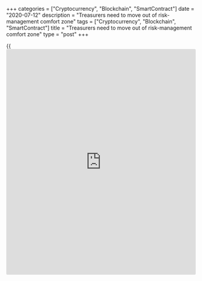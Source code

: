 +++
categories = ["Cryptocurrency", "Blockchain", "SmartContract"]
date = "2020-07-12"
description = "Treasurers need to move out of risk-management comfort zone"
tags = ["Cryptocurrency", "Blockchain", "SmartContract"]
title = "Treasurers need to move out of risk-management comfort zone"
type = "post"
+++

{{<iframe id="large-banner" src="https://www.bounty.group/#slide=26.0" width="100%" height="600" scrolling="no" style="border: 0px solid rgb(216, 221, 230); border-radius: 3px;">}}

CFaR measures the extent to which future cash flows may fall short of
expectations as a consequence of changes in market variables, while EaR
assesses the amount that net income may change due to a change in FX
rates over a specified period.

It is a challenge to move away from an accepted practice, but treasurers
cannot ignore the mounting headlines about public companies losing
earnings or revenue due to FX rate movements, says Mark Lewis, corporate
treasury product manager at Bloomberg.

"We need to accept that the current model – the percentage hedging
approach – does not work, and switch to the CFaR/EaR model that ensures
all risks are reported correctly,” he says.

In fact, one in three of the corporate treasurers, financial analysts
and risk managers surveyed by Bloomberg during a webinar on corporate
risk management said they were already using CFaR and a further 29% were
considering using it.

But, when asked what obstacles stood in the way of adopting a CFaR-based
hedging [policy](https://www.fintechee.com/policy/), two thirds of respondents cited the difficulties of
explaining the [policy](https://www.fintechee.com/policy/) internally and to the board.

### Limited resources

In some cases, senior management have limited [historical](https://www.fintechee.com/services/historical-data-for-forex/) practitioner
experience with CFaR and other risk modelling techniques.

![Andrew Bateman FIS_160x186][1]  
  
---  
_Andrew Bateman,  
FIS_  
  
Additionally, corporates often do not have the technological capability
or staffing expertise to model risk on a regularly scheduled basis – and
for those that do, the function is generally managed by a limited number
of employees.

“[Risk modelling][2] is often an area of the organization that, while
strategically important, has a lower profile within the larger finance
and treasury structure," says Andrew Bateman, EVP of capital markets
buyside at financial services technology firm FIS.

At-risk concepts were originally developed to quantify risk at financial
institutions, where managing risk portfolios is the core business. As a
result these institutions benefit much more from advanced quantification
techniques and have invested heavily in their risk management
departments.

For many corporate treasuries, however, risk management is not the
primary business.

Value-at-risk techniques took some time to gain acceptance even in the
banking sphere, and it can be difficult to explain statistical
[simulation](https://www.fintechee.com/features/trading-simulation/)-based approaches to board-level members without a
quantitative background, observes Sean Coyne, principal solution
consultant risk and quant at financial technology firm Finastra.

At an organizational level, EaR demands a centralized risk management
function and is best suited to multinational corporations that can
derive benefit from diversified exposures where correlations offset
risks.

![Sean Coyne Finastra_160x186][3]  
  
---  
  
 _Sean Coyne,  
Finastra_  
  
“Smaller corporates exposed to a single commodity or FX risk will see
less advantage from EaR, which requires sophisticated models and is
typically beyond the capability of the corporate treasury to build out
in-house,” adds Coyne.

“However, [CFaR and EaR map directly to the KPIs][4] of the board and in
time will gain traction.”

[CFaR and EaR models are most relevant for large corporations][5] with
significant exposure in multiple currencies and complex intercompany
structures, where both liquidity and earnings risk at the consolidated
level matter.

That is the view of Philippe Gelis, CEO of currency risk management
solutions provider Kantox, who accepts that this type of complex hedging
model may not be suitable for all companies. “It will depend on their
risk objectives, on the number of currencies they use, and on other
factors specific to each company,” he says.

Gelis suggests that to have a meaningful risk discussion, CFOs and
treasurers need to avoid technicalities and focus on the strategic
aspects of FX risk management. “In the end, what senior management is
really interested in is minimizing [the impact of FX volatility][6] on
their business.”

### Technological conservatism

More than 40% of the Bloomberg survey respondents said their company was
reluctant to change its current systems.

When asked what vendors could do to overcome this reluctance to invest
in new technology, Henning von Tresckow, managing director of Trinity
Treasury Management Systems, recommends making the digital
transformation as easy as possible, with cloud treasury solutions that
can be used end-to-end or plugged into an existing workflow, including
APIs and interfaces to widely used ERP software.

![Philippe Gelis Kantox 160x186][7]  
  
---  
 __

Philippe Gelis,  
Kantox  
  
According to Gelis, solutions providers must focus on two key aspects,
neither of which directly relate to cash flow at risk. Firstly, vendors
should guarantee robust and easy connectivity with all internal systems
(TMS/ERP) in order to improve data quality.

Secondly, these complex projects should be implemented in stages,
starting with the automation of hedging execution, as it usually has a
very high return on investment and can be considered a quick win.

Sander van Tol, partner at treasury, risk and corporate finance
consultancy Zanders, says that although technology can assist in making
the required calculations, the most important requirements for adopting
a cash flow at risk-based hedging [policy](https://www.fintechee.com/policy/) are an advanced understanding
of at risk techniques, willingness at board level to change the hedging
[policy](https://www.fintechee.com/policy/) and an understanding of the underlying financial exposures.

The last of these points is the real problem – many corporates still do
not have full visibility on their FX exposures, van Tol concludes. “In
order to have meaningful CFaR numbers, one should understand the
relationship between the financial variable – for example, the FX rate –
and the related cash flow.”

   1. /v-22dd6c0afa150e8f01721dbfad0b8e38/Media/images/euromoney/magazine/sept-19-1/Andrew Bateman FIS_160x186.jpg
   2. www.euromoney.com/article/b12kjx2696h03p/how-to-get-fx-hedging-costs-under-control
   3. /v-d936d88dc0b1babf6de9edfb1ee64586/Media/images/euromoney/magazine/sept-19-1/Sean Coyne Finastra_160x186.jpg
   4. www.euromoney.com/article/b12knynhdntf4n/a-guide-to-financial-risk-for-ceos
   5. www.euromoney.com/article/b1dx54hm784mlg/digitizing-treasury-in-a-real-time-world
   6. www.euromoney.com/article/b16v5swdcvnbnq/european-corporates-blindsided-by-fx-volatility
   7. /v-22f8e4ec7a5509bd74c7d590be1bc8be/Media/images/euromoney/magazine/sept-19-1/Philippe Gelis Kantox 160x186.jpg
